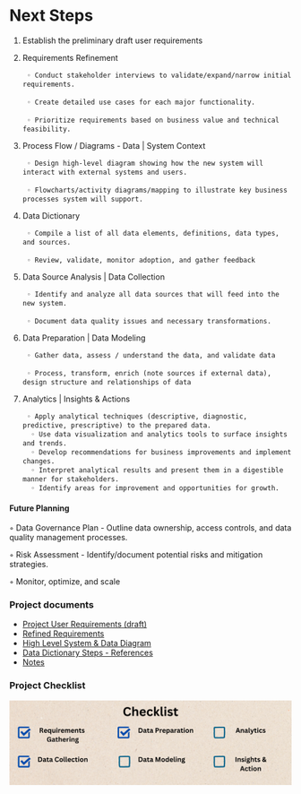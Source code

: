 # Next Steps

1. Establish the preliminary draft user requirements

2. Requirements Refinement

        ◦ Conduct stakeholder interviews to validate/expand/narrow initial requirements.

        ◦ Create detailed use cases for each major functionality.

        ◦ Prioritize requirements based on business value and technical feasibility.

3. Process Flow / Diagrams - Data | System Context
       
        ◦ Design high-level diagram showing how the new system will interact with external systems and users.
        
        ◦ Flowcharts/activity diagrams/mapping to illustrate key business processes system will support.

4. Data Dictionary

        ◦ Compile a list of all data elements, definitions, data types, and sources.

        ◦ Review, validate, monitor adoption, and gather feedback

5. Data Source Analysis | Data Collection

        ◦ Identify and analyze all data sources that will feed into the new system.

        ◦ Document data quality issues and necessary transformations.

6. Data Preparation | Data Modeling

        ◦ Gather data, assess / understand the data, and validate data 

        ◦ Process, transform, enrich (note sources if external data), design structure and relationships of data

7. Analytics | Insights & Actions

        ◦ Apply analytical techniques (descriptive, diagnostic, predictive, prescriptive) to the prepared data.
         ◦ Use data visualization and analytics tools to surface insights and trends.
         ◦ Develop recommendations for business improvements and implement changes.
         ◦ Interpret analytical results and present them in a digestible manner for stakeholders.
         ◦ Identify areas for improvement and opportunities for growth.

#### Future Planning
◦ Data Governance Plan - Outline data ownership, access controls, and data quality management processes.

◦ Risk Assessment - Identify/document potential risks and mitigation strategies. 

◦ Monitor, optimize, and scale 

### Project documents

- [Project User Requirements (draft)](/docs/Project%20Requirements.md)
- [Refined Requirements](/docs/Refined%20Requirements.md)
- [High Level System & Data Diagram](/docs/Project%20Diagrams.md)
- [Data Dictionary Steps - References](/docs/Data%20Dictionary%20Steps%20-%20References.md)
- [Notes](/docs/Notes.md)

### Project Checklist
<p align="center">
<img src = "/assets/project_task_checklist.png" alt="project_checklist" 
        style="display: block; margin: 0 auto"/>
</p>
